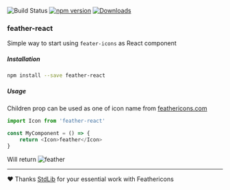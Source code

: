 ![Build Status](https://drone.dayler.dev/api/badges/iknpx/feather-react/status.svg)
[![npm version](https://badge.fury.io/js/feather-react.svg)](https://badge.fury.io/js/feather-react)
[![Downloads](http://img.shields.io/npm/dm/feather-react.svg?style=flat)](https://npmjs.org/package/feather-react)

### feather-react
Simple way to start using `feater-icons` as React component

##### Installation
```bash
npm install --save feather-react
```

##### Usage
Children prop can be used as one of icon name from [feathericons.com](https://feathericons.com/)

```javascript
import Icon from 'feather-react'

const MyComponent = () => {
    return <Icon>feather</Icon>
}
```

Will return ![feather](https://iknpx.github.io/feather-react/feather.svg)

---

:heart: Thanks [StdLib](https://stdlib.com) for your essential work with Feathericons
